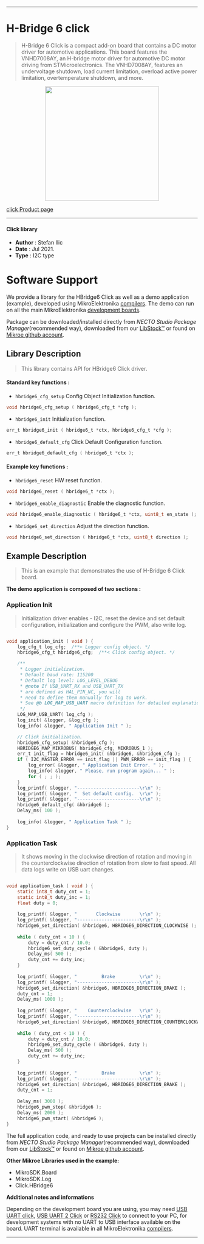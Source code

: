 
---
# H-Bridge 6 click

> H-Bridge 6 Click is a compact add-on board that contains a DC motor driver for automotive applications. This board features the VNHD7008AY, an H-bridge motor driver for automotive DC motor driving from STMicroelectronics. The VNHD7008AY, features an undervoltage shutdown, load current limitation, overload active power limitation, overtemperature shutdown, and more.

<p align="center">
  <img src="https://download.mikroe.com/images/click_for_ide/hbridge6_click.png" height=300px>
</p>

[click Product page](https://www.mikroe.com/h-bridge-6-click)

---


#### Click library

- **Author**        : Stefan Ilic
- **Date**          : Jul 2021.
- **Type**          : I2C type


# Software Support

We provide a library for the HBridge6 Click
as well as a demo application (example), developed using MikroElektronika
[compilers](https://www.mikroe.com/necto-studio).
The demo can run on all the main MikroElektronika [development boards](https://www.mikroe.com/development-boards).

Package can be downloaded/installed directly from *NECTO Studio Package Manager*(recommended way), downloaded from our [LibStock&trade;](https://libstock.mikroe.com) or found on [Mikroe github account](https://github.com/MikroElektronika/mikrosdk_click_v2/tree/master/clicks).

## Library Description

> This library contains API for HBridge6 Click driver.

#### Standard key functions :

- `hbridge6_cfg_setup` Config Object Initialization function.
```c
void hbridge6_cfg_setup ( hbridge6_cfg_t *cfg );
```

- `hbridge6_init` Initialization function.
```c
err_t hbridge6_init ( hbridge6_t *ctx, hbridge6_cfg_t *cfg );
```

- `hbridge6_default_cfg` Click Default Configuration function.
```c
err_t hbridge6_default_cfg ( hbridge6_t *ctx );
```

#### Example key functions :

- `hbridge6_reset` HW reset function.
```c
void hbridge6_reset ( hbridge6_t *ctx );
```

- `hbridge6_enable_diagnostic` Enable the diagnostic function.
```c
void hbridge6_enable_diagnostic ( hbridge6_t *ctx, uint8_t en_state );
```

- `hbridge6_set_direction` Adjust the direction function.
```c
void hbridge6_set_direction ( hbridge6_t *ctx, uint8_t direction );
```

## Example Description

> This is an example that demonstrates the use of H-Bridge 6 Click board.

**The demo application is composed of two sections :**

### Application Init

> Initialization driver enables - I2C, reset the device and set default configuration, initialization and configure the PWM, also write log.

```c

void application_init ( void ) {
    log_cfg_t log_cfg;  /**< Logger config object. */
    hbridge6_cfg_t hbridge6_cfg;  /**< Click config object. */

    /** 
     * Logger initialization.
     * Default baud rate: 115200
     * Default log level: LOG_LEVEL_DEBUG
     * @note If USB_UART_RX and USB_UART_TX 
     * are defined as HAL_PIN_NC, you will 
     * need to define them manually for log to work. 
     * See @b LOG_MAP_USB_UART macro definition for detailed explanation.
     */
    LOG_MAP_USB_UART( log_cfg );
    log_init( &logger, &log_cfg );
    log_info( &logger, " Application Init " );

    // Click initialization.
    hbridge6_cfg_setup( &hbridge6_cfg );
    HBRIDGE6_MAP_MIKROBUS( hbridge6_cfg, MIKROBUS_1 );
    err_t init_flag = hbridge6_init( &hbridge6, &hbridge6_cfg );
    if ( I2C_MASTER_ERROR == init_flag || PWM_ERROR == init_flag ) {
        log_error( &logger, " Application Init Error. " );
        log_info( &logger, " Please, run program again... " );
        for ( ; ; );
    }
    log_printf( &logger, "-----------------------\r\n" );
    log_printf( &logger, "  Set default config.  \r\n" );
    log_printf( &logger, "-----------------------\r\n" );
    hbridge6_default_cfg( &hbridge6 );
    Delay_ms( 100 );
    
    log_info( &logger, " Application Task " );
}

```

### Application Task

> It shows moving in the clockwise direction of rotation and moving in the counterclockwise direction of rotation from slow to fast speed. All data logs write on USB uart changes.

```c

void application_task ( void ) {
    static int8_t duty_cnt = 1;
    static int8_t duty_inc = 1;
    float duty = 0;
    
    log_printf( &logger, "       Clockwise       \r\n" );
    log_printf( &logger, "-----------------------\r\n" );
    hbridge6_set_direction( &hbridge6, HBRIDGE6_DIRECTION_CLOCKWISE );
    
    while ( duty_cnt < 10 ) {
        duty = duty_cnt / 10.0;
        hbridge6_set_duty_cycle ( &hbridge6, duty );
        Delay_ms( 500 );
        duty_cnt += duty_inc;
    }
    
    log_printf( &logger, "         Brake         \r\n" );
    log_printf( &logger, "-----------------------\r\n" );
    hbridge6_set_direction( &hbridge6, HBRIDGE6_DIRECTION_BRAKE );
    duty_cnt = 1;
    Delay_ms( 1000 );
    
    log_printf( &logger, "    Counterclockwise   \r\n" );
    log_printf( &logger, "-----------------------\r\n" );
    hbridge6_set_direction( &hbridge6, HBRIDGE6_DIRECTION_COUNTERCLOCKWISE );
    
    while ( duty_cnt < 10 ) {
        duty = duty_cnt / 10.0;
        hbridge6_set_duty_cycle ( &hbridge6, duty );
        Delay_ms( 500 );
        duty_cnt += duty_inc;
    }
    
    log_printf( &logger, "         Brake         \r\n" );
    log_printf( &logger, "-----------------------\r\n" );
    hbridge6_set_direction( &hbridge6, HBRIDGE6_DIRECTION_BRAKE );
    duty_cnt = 1;
    
    Delay_ms( 3000 );
    hbridge6_pwm_stop( &hbridge6 );
    Delay_ms( 2000 );
    hbridge6_pwm_start( &hbridge6 );
}

```


The full application code, and ready to use projects can be installed directly from *NECTO Studio Package Manager*(recommended way), downloaded from our [LibStock&trade;](https://libstock.mikroe.com) or found on [Mikroe github account](https://github.com/MikroElektronika/mikrosdk_click_v2/tree/master/clicks).

**Other Mikroe Libraries used in the example:**

- MikroSDK.Board
- MikroSDK.Log
- Click.HBridge6

**Additional notes and informations**

Depending on the development board you are using, you may need
[USB UART click](https://www.mikroe.com/usb-uart-click),
[USB UART 2 Click](https://www.mikroe.com/usb-uart-2-click) or
[RS232 Click](https://www.mikroe.com/rs232-click) to connect to your PC, for
development systems with no UART to USB interface available on the board. UART
terminal is available in all MikroElektronika
[compilers](https://shop.mikroe.com/compilers).

---
